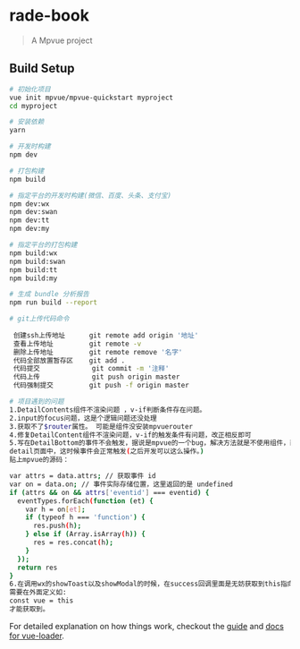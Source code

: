 # rade-book

> A Mpvue project

## Build Setup

``` bash
# 初始化项目
vue init mpvue/mpvue-quickstart myproject
cd myproject

# 安装依赖
yarn

# 开发时构建
npm dev

# 打包构建
npm build

# 指定平台的开发时构建(微信、百度、头条、支付宝)
npm dev:wx
npm dev:swan
npm dev:tt
npm dev:my

# 指定平台的打包构建
npm build:wx
npm build:swan
npm build:tt
npm build:my

# 生成 bundle 分析报告
npm run build --report

# git上传代码命令
 
 创建ssh上传地址      git remote add origin '地址'
 查看上传地址         git remote -v
 删除上传地址         git remote remove '名字'
 代码全部放置暂存区    git add .
 代码提交             git commit -m '注释'
 代码上传             git push origin master
 代码强制提交         git push -f origin master

# 项目遇到的问题
1.DetailContents组件不渲染问题 ，v-if判断条件存在问题。
2.input的focus问题，这是个逻辑问题还没处理
3.获取不了$router属性。 可能是组件没安装mpvuerouter
4.修复DetailContent组件不渲染问题，v-if的触发条件有问题，改正相反即可
5.写在DetailBottom的事件不会触发，据说是mpvue的一个bug，解决方法就是不使用组件，直接将组件的内容写到
detail页面中，这时候事件会正常触发(之后开发可以这么操作。)
贴上mpvue的源码：

var attrs = data.attrs; // 获取事件 id
var on = data.on; // 事件实际存储位置，这里返回的是 undefined
if (attrs && on && attrs['eventid'] === eventid) {
  eventTypes.forEach(function (et) {
    var h = on[et];
    if (typeof h === 'function') {
      res.push(h);
    } else if (Array.isArray(h)) {
      res = res.concat(h);
    }
  });
  return res
}
6.在调用wx的showToast以及showModal的时候，在success回调里面是无妨获取到this指向，
需要在外面定义如:
const vue = this
才能获取到。
```

For detailed explanation on how things work, checkout the [guide](http://vuejs-templates.github.io/webpack/) and [docs for vue-loader](http://vuejs.github.io/vue-loader).
